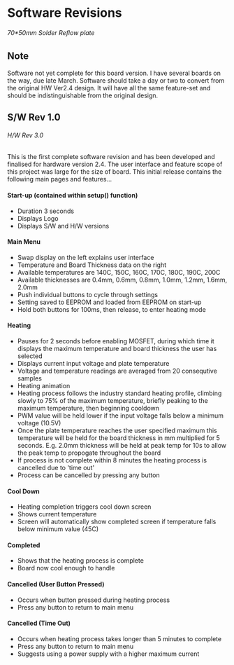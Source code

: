 # **Software Revisions**
###### 70*50mm Solder Reflow plate

## Note
Software not yet complete for this board version. I have several boards on the way, due late March. Software should take a day or two to convert from the original HW Ver2.4 design. It will have all the same feature-set and should be indistinguishable from the original design.

## S/W Rev 1.0
###### H/W Rev 3.0
This is the first complete software revision and has been developed and finalised for hardware version 2.4. The user interface and feature scope of this project was large for the size of board. This initial release contains the following main pages and features...

#### Start-up (contained within setup() function)
- Duration 3 seconds
- Displays Logo
- Displays S/W and H/W versions

#### Main Menu
- Swap display on the left explains user interface
- Temperature and Board Thickness data on the right
- Available temperatures are 140C, 150C, 160C, 170C, 180C, 190C, 200C
- Available thicknesses are 0.4mm, 0.6mm, 0.8mm, 1.0mm, 1.2mm, 1.6mm, 2.0mm
- Push individual buttons to cycle through settings
- Setting saved to EEPROM and loaded from EEPROM on start-up
- Hold both buttons for 100ms, then release, to enter heating mode

#### Heating
- Pauses for 2 seconds before enabling MOSFET, during which time it displays the maximum temperature and board thickness the user has selected
- Displays current input voltage and plate temperature
- Voltage and temperature readings are averaged from 20 consequtive samples
- Heating animation
- Heating process follows the industry standard heating profile, climbing slowly to 75% of the maximum temperature, briefly peaking to the maximum temperature, then beginning cooldown
- PWM value will be held lower if the input voltage falls below a minimum voltage (10.5V)
- Once the plate temperature reaches the user specified maximum this temperature will be held for the board thickness in mm multiplied for 5 seconds. E.g. 2.0mm thickness will be held at peak temp for 10s to allow the peak temp to propogate throughout the board
- If process is not complete within 8 minutes the heating process is cancelled due to 'time out'
- Process can be cancelled by pressing any button

#### Cool Down
- Heating completion triggers cool down screen
- Shows current temperature
- Screen will automatically show completed screen if temperature falls below minimum value (45C)

#### Completed
- Shows that the heating process is complete
- Board now cool enough to handle

#### Cancelled (User Button Pressed)
- Occurs when button pressed during heating process
- Press any button to return to main menu

#### Cancelled (Time Out)
- Occurs when heating process takes longer than 5 minutes to complete
- Press any button to return to main menu
- Suggests using a power supply with a higher maximum current